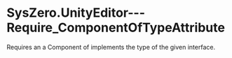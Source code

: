 # SysZero.UnityEditor---Require_ComponentOfTypeAttribute
Requires an a Component of implements the type of the given interface.
